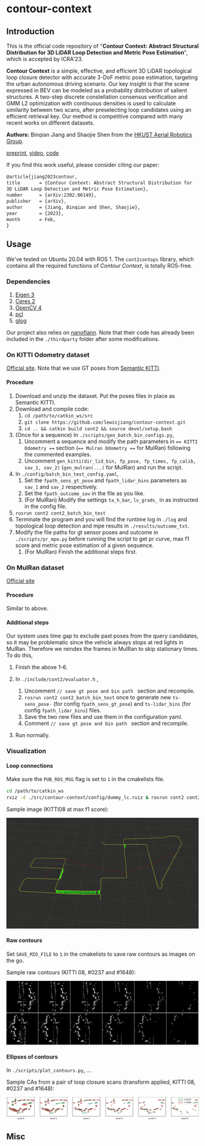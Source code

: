 # contour-context

## Introduction
This is the official code repository of "**Contour Context: Abstract Structural Distribution for 3D LiDAR Loop Detection and Metric Pose Estimation**", which is accepted by ICRA'23.

**Contour Context** is a simple, effective, and efficient 3D LiDAR topological loop closure detector with accurate 3-DoF metric pose estimation, targeting the urban autonomous driving scenario. Our key insight is that the scene expressed in BEV can be modeled as a probability distribution of salient structures. A two-step discrete constellation consensus verification and GMM L2 optimization with continuous densities is used to calculate similarity between two scans, after preselecting loop candidates using an efficient retrieval key. Our method is competitive compared with many recent works on different datasets.

**Authors:** Binqian Jiang and Shaojie Shen from the [HKUST Aerial Robotics Group](https://uav.hkust.edu.hk/).

[preprint](https://arxiv.org/abs/2302.06149), [video](https://www.youtube.com/watch?v=BnwpP-CfI7g), [code](https://github.com/lewisjiang/contour-context)



If you find this work useful, please consider citing our paper:

```
@article{jiang2023contour,
title       = {Contour Context: Abstract Structural Distribution for 3D LiDAR Loop Detection and Metric Pose Estimation},
number      = {arXiv:2302.06149},
publisher   = {arXiv},
author      = {Jiang, Binqian and Shen, Shaojie},
year        = {2023},
month       = Feb,
}
```



## Usage

We've tested on Ubuntu 20.04 with ROS 1. The `cont2contops` library, which contains all the required functions of *Contour Context*, is totally ROS-free.

### Dependencies
1. [Eigen 3](https://eigen.tuxfamily.org/index.php?title=Main_Page)
2. [Ceres 2](https://github.com/ceres-solver/ceres-solver)
3. [OpenCV 4](https://github.com/opencv/opencv)
4. [pcl](https://github.com/PointCloudLibrary/pcl)
5. [glog](https://github.com/google/glog)

Our project also relies on [nanoflann](https://github.com/jlblancoc/nanoflann). Note that their code has already been included in the `./thirdparty` folder after some modifications.

### On KITTI Odometry dataset
[Official site](https://www.cvlibs.net/datasets/kitti/eval_odometry.php). Note that we use GT poses from [Semantic KITTI](http://www.semantic-kitti.org/dataset.html).

#### Procedure

1. Download and unzip the dataset. Put the poses files in place as Semantic KITTI.
2. Download and compile code:
   1. `cd /path/to/catkin_ws/src `
   2. `git clone https://github.com/lewisjiang/contour-context.git`
   3. `cd .. && catkin build cont2 && source devel/setup.bash`
3. (Once for a sequence) In `./scripts/gen_batch_bin_configs.py`, 
   1. Uncomment a sequence and modify the path parameters in `== KITTI Odometry ==` section (`== Mulran Odometry ==` for MulRan) following the commented examples.
   2. Uncomment `gen_kitti(dir_lid_bin, fp_pose, fp_times, fp_calib, sav_1, sav_2)`  (`gen_mulran(...)` for MulRan) and run the script.
4. In  `./config/batch_bin_test_config.yaml`, 
   1. Set the `fpath_sens_gt_pose` and `fpath_lidar_bins` parameters as `sav_1` and `sav_2` respectively. 
   2. Set  the `fpath_outcome_sav` in the file as you like.
   3. (For MulRan) Modify the settings `ta_h_bar`, `lv_grads_`  in as instructed in the config file.
5. `rosrun cont2 cont2_batch_bin_test`
6. Terminate the program and you will find the runtime log in `./log` and topological loop detection and mpe results in `./results/outcome_txt`.
7. Modify the file paths for gt sensor poses and outcome in `./scripts/pr_mpe.py` before running the script to get pr curve, max f1 score and metric pose estimation of a given sequence. 
   1. (For MulRan) Finish the additional steps first.



### On MulRan dataset

[Official site](https://sites.google.com/view/mulran-pr/dataset)

#### Procedure

Similar to above.

#### Additional steps 

Our system uses time gap to exclude past poses from the query candidates, so it may be problematic since the vehicle always stops at red lights in MulRan. Therefore we reindex the frames in MulRan to skip stationary times. To do this, 

1. Finish the above 1-6.
2. In `./include/cont2/evaluator.h` ,
   1. Uncomment `// save gt pose and bin path ` section  and recompile.
   2. `rosrun cont2 cont2_batch_bin_test` once to generate new `ts-sens_pose-` (for config `fpath_sens_gt_pose`) and `ts-lidar_bins`  (for config `fpath_lidar_bins`) files.
   3. Save the two new files and use them in the configuration yaml.
   4. Comment `// save gt pose and bin path ` section and recompile.

3. Run normally.

### Visualization

#### Loop connections

Make sure the `PUB_ROS_MSG` flag is set to `1` in the cmakelists file.

```bash
cd /path/to/catkin_ws
rviz -d ./src/contour-context/config/dummy_lc.rviz & rosrun cont2 cont2_batch_bin_test
```

Sample image (KITTI08 at max f1 score):

![](./img/k08_1.mp4.png)



#### Raw contours

Set `SAVE_MID_FILE` to `1`  in the cmakelists to save raw contours as images on the go.

Sample raw contours (KITTI 08, #0237 and #1648):

![](./img/pair_000237-001648.png)

#### Ellipses of contours

In `./scripts/plot_contours.py`, ...

Sample CAs from a pair of loop closure scans (transform applied, KITTI 08, #0237 and #1648):

![](./img/ellipse_t0237-t1648-tf_ed.svg)

## Misc

